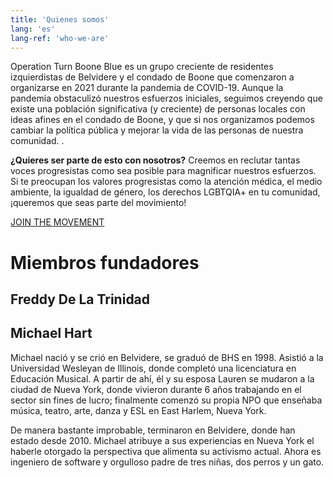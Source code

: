 ```yaml
---
title: 'Quienes somos'
lang: 'es'
lang-ref: 'who-we-are'
---
```


Operation Turn Boone Blue es un grupo creciente de residentes izquierdistas de Belvidere y el condado de Boone que comenzaron a organizarse en 2021 durante la pandemia de COVID-19. Aunque la pandemia obstaculizó nuestros esfuerzos iniciales, seguimos creyendo que existe una población significativa (y creciente) de personas locales con ideas afines en el condado de Boone, y que si nos organizamos podemos cambiar la política pública y mejorar la vida de las personas de nuestra comunidad. .

**¿Quieres ser parte de esto con nosotros?** Creemos en reclutar tantas voces progresistas como sea posible para magnificar nuestros esfuerzos. Si te preocupan los valores progresistas como la atención médica, el medio ambiente, la igualdad de género, los derechos LGBTQIA+ en tu comunidad, ¡queremos que seas parte del movimiento!

[JOIN THE MOVEMENT](contact)

# Miembros fundadores

## Freddy De La Trinidad

## Michael Hart

Michael nació y se crió en Belvidere, se graduó de BHS en 1998. Asistió a la Universidad Wesleyan de Illinois, donde completó una licenciatura en Educación Musical. A partir de ahí, él y su esposa Lauren se mudaron a la ciudad de Nueva York, donde vivieron durante 6 años trabajando en el sector sin fines de lucro; finalmente comenzó su propia NPO que enseñaba música, teatro, arte, danza y ESL en East Harlem, Nueva York.

De manera bastante improbable, terminaron en Belvidere, donde han estado desde 2010. Michael atribuye a sus experiencias en Nueva York el haberle otorgado la perspectiva que alimenta su activismo actual. Ahora es ingeniero de software y orgulloso padre de tres niñas, dos perros y un gato.
